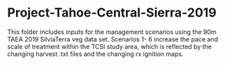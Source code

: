 # Project-Tahoe-Central-Sierra-2019

This folder includes inputs for the management scenarios using the 90m TAEA 2019 SilviaTerra veg data set.  Scenarios 1- 6 increase the pace and scale of treatment within the TCSI study area, which is reflected by the changing harvest .txt files and the changing rx ignition maps.
